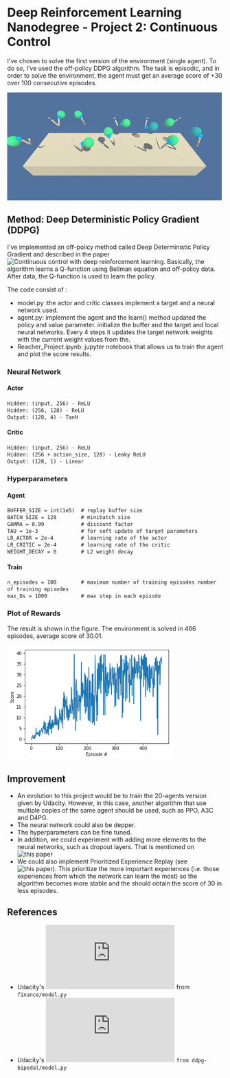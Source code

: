# Deep Reinforcement Learning Nanodegree - Project 2: Continuous Control

I've chosen to solve the first version of the environment (single agent). To do so, I've used the off-policy DDPG algorithm. The task is episodic,
and in order to solve the environment, the agent must get an average score of +30 over 100 consecutive episodes.

![robot](https://raw.githubusercontent.com/smalvar/CONTINUOUS_CONTROL-Deep-Reinforcement-Learning/main/robots.gif?token=AJJPPPI7MD7UQTUVE6JXX6K7V4PPQ)
## Method: Deep Deterministic Policy Gradient (DDPG)
I've implemented an off-policy method called Deep Deterministic Policy Gradient and described in the paper ![Continuous control with deep reinforcement learning](https://arxiv.org/abs/1509.02971).
Basically, the algorithm learns a Q-function using Bellman equation and off-policy data. After data, the Q-function is used to learn the policy.

The code consist of :

- model.py :the actor and critic classes implement a target and a neural network used. 
- agent.py: implement the agent and the learn() method updated the policy and value parameter. initialize the buffer and the target and local neural networks. Every 4 steps it updates the target network weights with the current weight values from the.
- Reacher_Project.ipynb: jupyter notebook that allows us to train the agent and plot the score results. 

### Neural Network
#### Actor

    Hidden: (input, 256) - ReLU
    Hidden: (256, 128) - ReLU
    Output: (128, 4) - TanH


#### Critic

    Hidden: (input, 256) - ReLU
    Hidden: (256 + action_size, 128) - Leaky ReLU
    Output: (128, 1) - Linear

### Hyperparameters
#### Agent
```
BUFFER_SIZE = int(1e5)  # replay buffer size
BATCH_SIZE = 128        # minibatch size
GAMMA = 0.99            # discount factor
TAU = 1e-3              # for soft update of target parameters
LR_ACTOR = 2e-4         # learning rate of the actor
LR_CRITIC = 2e-4        # learning rate of the critic
WEIGHT_DECAY = 0        # L2 weight decay
```
#### Train
```
n_episodes = 100        # maximum number of training episodes number of training episodes
max_Ds = 1000           # max step in each episode
```

### Plot of Rewards

The result is shown in the figure. The environment is solved in 466 episodes, average score of 30.01. 

![score](./score.png)

## Improvement

- An evolution to this project would be to train the 20-agents version given by Udacity. However, in this case, another algorithm that use multiple copies of the same agent should be used, such as PPO, A3C and D4PG.
- The neural network could also be depper.
- The hyperparameters can be fine tuned.
- In addition, we could experiment with adding more elements to the neural networks, such as dropout layers. That is mentioned on ![this paper](https://arxiv.org/abs/1509.02971)
- We could also implement Prioritized Experience Replay (see ![this paper](https://arxiv.org/abs/1511.05952)). This prioritize the more important experiences (i.e. those experiences from which the network can learn the most) so the algorithm becomes more stable and the should obtain the score of 30 in less episodes.

## References
- Udacity's ![model.py](https://github.com/udacity/deep-reinforcement-learning/blob/master/finance/model.py) from `finance/model.py`
- Udacity's ![model.py](https://github.com/udacity/deep-reinforcement-learning/blob/master/ddpg-bipedal/model.py) `from ddpg-bipedal/model.py`

